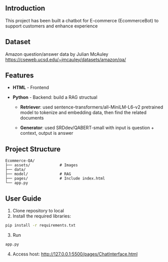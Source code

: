## Introduction
This project has been built a chatbot for E-commerce (EcommerceBot) to support customers and enhance experience

## Dataset
Amazon question/answer data by Julian McAuley
https://cseweb.ucsd.edu/~jmcauley/datasets/amazon/qa/

## Features

- **HTML** - Frontend
- **Python** - Backend: build a RAG structual

    - **Retriever**: used sentence-transformers/all-MiniLM-L6-v2 pretrained model to tokenize and embedding data, then find the related documents

    - **Generator**: used SRDdev/QABERT-small with input is question + context, output is answer

## Project Structure

```
Ecommerce-QA/
├── assets/             # Images
├── data/          
├── model/              # RAG
├── pages/              # Include index.html 
└── app.py             
```

## User Guide

1. Clone repository to local
2. Install the required libraries:
```bash
pip install -r requirements.txt
```
3. Run 
```bash
app.py
```
4. Access host: http://127.0.0.1:5500/pages/ChatInterface.html